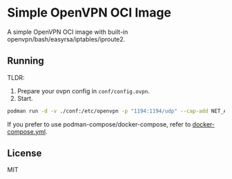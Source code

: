 # Simple OpenVPN OCI Image

A simple OpenVPN OCI image with built-in openvpn/bash/easyrsa/iptables/iproute2.

## Running

TLDR:

1. Prepare your ovpn config in `conf/config.ovpn`.
2. Start.

```bash
podman run -d -v ./conf:/etc/openvpn -p "1194:1194/udp" --cap-add NET_ADMIN --device /dev/net/tun --restart unless-stopped ghcr.io/huihuimoe/openvpn
```

If you prefer to use podman-compose/docker-compose, refer to [docker-compose.yml](./docker-compose.yml).

## License

MIT

